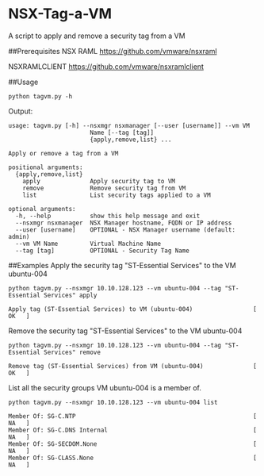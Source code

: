 # NSX-Tag-a-VM
A script to apply and remove a security tag from a VM


##Prerequisites
NSX RAML
https://github.com/vmware/nsxraml

NSXRAMLCLIENT
https://github.com/vmware/nsxramlclient


##Usage
```
python tagvm.py -h
```
Output:
```
usage: tagvm.py [-h] --nsxmgr nsxmanager [--user [username]] --vm VM
                       Name [--tag [tag]]
                       {apply,remove,list} ...

Apply or remove a tag from a VM

positional arguments:
  {apply,remove,list}
    apply              Apply security tag to VM
    remove             Remove security tag from VM
    list               List security tags applied to a VM

optional arguments:
  -h, --help           show this help message and exit
  --nsxmgr nsxmanager  NSX Manager hostname, FQDN or IP address
  --user [username]    OPTIONAL - NSX Manager username (default: admin)
  --vm VM Name         Virtual Machine Name
  --tag [tag]          OPTIONAL - Security Tag Name
```

##Examples
Apply the security tag "ST-Essential Services" to the VM ubuntu-004
```
python tagvm.py --nsxmgr 10.10.128.123 --vm ubuntu-004 --tag "ST-Essential Services" apply

Apply tag (ST-Essential Services) to VM (ubuntu-004)                 [   OK   ]

```
Remove the security tag "ST-Essential Services" to the VM ubuntu-004
```
python tagvm.py --nsxmgr 10.10.128.123 --vm ubuntu-004 --tag "ST-Essential Services" remove

Remove tag (ST-Essential Services) from VM (ubuntu-004)              [   OK   ]
```
List all the security groups VM ubuntu-004 is a member of.
```
python tagvm.py --nsxmgr 10.10.128.123 --vm ubuntu-004 list

Member Of: SG-C.NTP                                                  [   NA   ]
Member Of: SG-C.DNS Internal                                         [   NA   ]
Member Of: SG-SECDOM.None                                            [   NA   ]
Member Of: SG-CLASS.None                                             [   NA   ]
```



